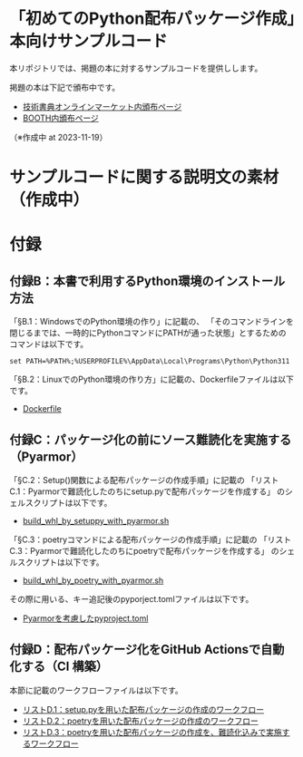# 「初めてのPython配布パッケージ作成」本向けサンプルコード

本リポジトリでは、掲題の本に対するサンプルコードを提供しします。

掲題の本は下記で頒布中です。

* [技術書典オンラインマーケット内頒布ページ](https://techbookfest.org/product/8uuq2rQytjrEUNDp92RgGp)
* [BOOTH内頒布ページ](https://xingyanhuan.booth.pm/items/5266614)

（※作成中 at 2023-11-19）

# サンプルコードに関する説明文の素材（作成中）

# 付録

## 付録B：本書で利用するPython環境のインストール方法

「§B.1：WindowsでのPython環境の作り」に記載の、
「そのコマンドラインを閉じるまでは、一時的にPythonコマンドにPATHが通った状態」とするための
コマンドは以下です。

```
set PATH=%PATH%;%USERPROFILE%\AppData\Local\Programs\Python\Python311
```

「§B.2：LinuxでのPython環境の作り方」に記載の、Dockerfileファイルは以下です。

* [Dockerfile](./docker/Dockerfile)



## 付録C：パッケージ化の前にソース難読化を実施する（Pyarmor）

「§C.2：Setup()関数による配布パッケージの作成手順」に記載の
「リストC.1：Pyarmorで難読化したのちにsetup.pyで配布パッケージを作成する」
のシェルスクリプトは以下です。

* [build_whl_by_setuppy_with_pyarmor.sh](./examples/build_whl_by_setuppy_with_pyarmor.sh)

「§C.3：poetryコマンドによる配布パッケージの作成手順」に記載の
「リストC.3：Pyarmorで難読化したのちにpoetryで配布パッケージを作成する」
のシェルスクリプトは以下です。

* [build_whl_by_poetry_with_pyarmor.sh](./examples/build_whl_by_poetry_with_pyarmor.sh)

その際に用いる、キー追記後のpyporject.tomlファイルは以下です。

* [Pyarmorを考慮したpyproject.toml](./examples/pyproject.toml)



## 付録D：配布パッケージ化をGitHub Actionsで自動化する（CI 構築）

本節に記載のワークフローファイルは以下です。

* [リストD.1：setup.pyを用いた配布パッケージの作成のワークフロー](./examples/python-package-legacy.yml)
* [リストD.2：poetryを用いた配布パッケージの作成のワークフロー](./examples/python-package-poetry.yml)
* [リストD.3：poetryを用いた配布パッケージの作成を、難読化込みで実施するワークフロー](./examples/python-package-poetry-with-pyarmor.yml)




